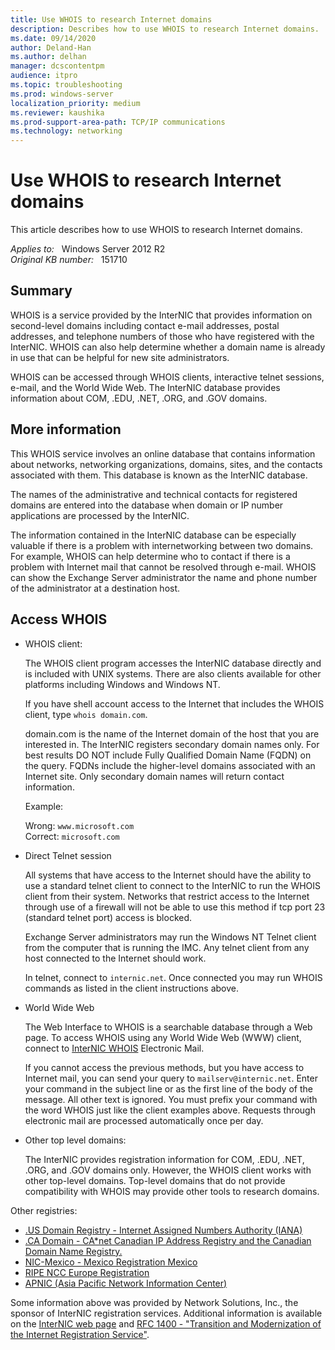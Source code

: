 ```yaml
---
title: Use WHOIS to research Internet domains
description: Describes how to use WHOIS to research Internet domains.
ms.date: 09/14/2020
author: Deland-Han
ms.author: delhan
manager: dcscontentpm
audience: itpro
ms.topic: troubleshooting
ms.prod: windows-server
localization_priority: medium
ms.reviewer: kaushika
ms.prod-support-area-path: TCP/IP communications
ms.technology: networking
---
```

# Use WHOIS to research Internet domains

This article describes how to use WHOIS to research Internet domains.

_Applies to:_ &nbsp; Windows Server 2012 R2  
_Original KB number:_ &nbsp; 151710

## Summary

WHOIS is a service provided by the InterNIC that provides information on second-level domains including contact e-mail addresses, postal addresses, and telephone numbers of those who have registered with the InterNIC. WHOIS can also help determine whether a domain name is already in use that can be helpful for new site administrators.

WHOIS can be accessed through WHOIS clients, interactive telnet sessions, e-mail, and the World Wide Web. The InterNIC database provides information about COM, .EDU, .NET, .ORG, and .GOV domains.

## More information

This WHOIS service involves an online database that contains information about networks, networking organizations, domains, sites, and the contacts associated with them. This database is known as the InterNIC database.

The names of the administrative and technical contacts for registered domains are entered into the database when domain or IP number applications are processed by the InterNIC.

The information contained in the InterNIC database can be especially valuable if there is a problem with internetworking between two domains. For example, WHOIS can help determine who to contact if there is a problem with Internet mail that cannot be resolved through e-mail. WHOIS can show the Exchange Server administrator the name and phone number of the administrator at a destination host.

## Access WHOIS

- WHOIS client:

    The WHOIS client program accesses the InterNIC database directly and is included with UNIX systems. There are also clients available for other platforms including Windows and Windows NT.

    If you have shell account access to the Internet that includes the WHOIS client, type `whois domain.com`.

    domain.com is the name of the Internet domain of the host that you are interested in. The InterNIC registers secondary domain names only. For best results DO NOT include Fully Qualified Domain Name (FQDN) on the query. FQDNs include the higher-level domains associated with an Internet site. Only secondary domain names will return contact information.

    Example:

    Wrong: `www.microsoft.com`  
    Correct: `microsoft.com`

- Direct Telnet session

    All systems that have access to the Internet should have the ability to use a standard telnet client to connect to the InterNIC to run the WHOIS client from their system. Networks that restrict access to the Internet through use of a firewall will not be able to use this method if tcp port 23 (standard telnet port) access is blocked.

    Exchange Server administrators may run the Windows NT Telnet client from the computer that is running the IMC. Any telnet client from any host connected to the Internet should work.

    In telnet, connect to `internic.net`. Once connected you may run WHOIS commands as listed in the client instructions above.

- World Wide Web

    The Web Interface to WHOIS is a searchable database through a Web page. To access WHOIS using any World Wide Web (WWW) client, connect to [InterNIC WHOIS](https://www.internic.net/whois.html) Electronic Mail.

    If you cannot access the previous methods, but you have access to Internet mail, you can send your query to `mailserv@internic.net`. Enter your command in the subject line or as the first line of the body of the message. All other text is ignored. You must prefix your command with the word WHOIS just like the client examples above. Requests through electronic mail are processed automatically once per day.

- Other top level domains:

    The InterNIC provides registration information for COM, .EDU, .NET, .ORG, and .GOV domains only. However, the WHOIS client works with other top-level domains. Top-level domains that do not provide compatibility with WHOIS may provide other tools to research domains.

Other registries:

- [.US Domain Registry - Internet Assigned Numbers Authority (IANA)](https://www.iana.org/numbers.htm)
- [.CA Domain - CA*net Canadian IP Address Registry and the Canadian Domain Name Registry.](https://www.cadns.ca/)
- [NIC-Mexico - Mexico Registration Mexico](https://www.nicmexico.mx/)
- [RIPE NCC Europe Registration](https://www.ripe.net/)
- [APNIC (Asia Pacific Network Information Center)](https://www.apnic.net/)

Some information above was provided by Network Solutions, Inc., the sponsor of InterNIC registration services. Additional information is available on the [InterNIC web page](https://www.internic.net) and [RFC 1400 - "Transition and Modernization of the Internet Registration Service"](https://tools.ietf.org/html/rfc1400).
